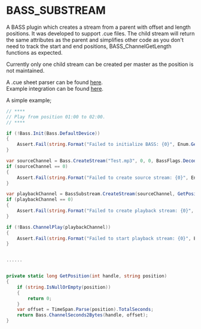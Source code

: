 # BASS_SUBSTREAM

A BASS plugin which creates a stream from a parent with offset and length positions.
It was developed to support .cue files. 
The child stream will return the same attributes as the parent and simplifies other code as you don't need to track the start and end positions, BASS_ChannelGetLength functions as expected. 

Currently only one child stream can be created per master as the position is not maintained.

A .cue sheet parser can be found [here](https://github.com/aidan-g/FoxTunes/tree/master/FoxTunes.Output.Bass.Cue/Utility).  
Example integration can be found [here](https://github.com/aidan-g/FoxTunes/blob/master/FoxTunes.Output.Bass.Cue/BassCueStreamAdvise.cs).

A simple example;

```c#
// ****
// Play from position 01:00 to 02:00.
// ****

if (!Bass.Init(Bass.DefaultDevice))
{
	Assert.Fail(string.Format("Failed to initialize BASS: {0}", Enum.GetName(typeof(Errors), Bass.LastError)));
}

var sourceChannel = Bass.CreateStream("Test.mp3", 0, 0, BassFlags.Decode);
if (sourceChannel == 0)
{
	Assert.Fail(string.Format("Failed to create source stream: {0}", Enum.GetName(typeof(Errors), Bass.LastError)));
}

var playbackChannel = BassSubstream.CreateStream(sourceChannel, GetPosition(sourceChannel, "01:00"), GetPosition(sourceChannel, "01:00"));
if (playbackChannel == 0)
{
	Assert.Fail(string.Format("Failed to create playback stream: {0}", Enum.GetName(typeof(Errors), Bass.LastError)));
}

if (!Bass.ChannelPlay(playbackChannel))
{
	Assert.Fail(string.Format("Failed to start playback stream: {0}", Enum.GetName(typeof(Errors), Bass.LastError)));
}


......


private static long GetPosition(int handle, string position)
{
	if (string.IsNullOrEmpty(position))
	{
		return 0;
	}
	var offset = TimeSpan.Parse(position).TotalSeconds;
	return Bass.ChannelSeconds2Bytes(handle, offset);
}
````
